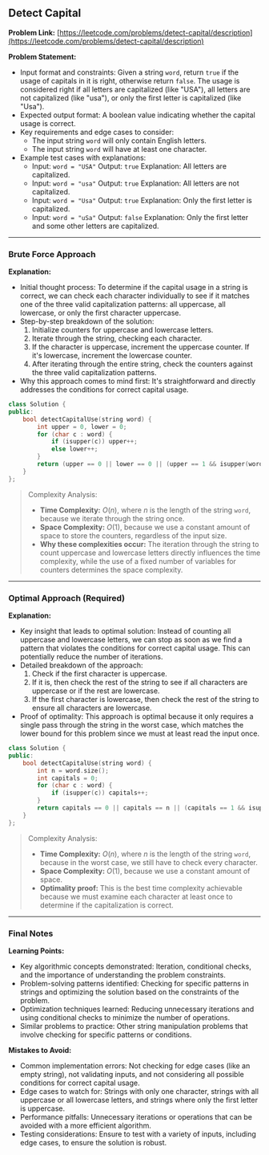 ## Detect Capital
**Problem Link:** [https://leetcode.com/problems/detect-capital/description](https://leetcode.com/problems/detect-capital/description)

**Problem Statement:**
- Input format and constraints: Given a string `word`, return `true` if the usage of capitals in it is right, otherwise return `false`. The usage is considered right if all letters are capitalized (like "USA"), all letters are not capitalized (like "usa"), or only the first letter is capitalized (like "Usa").
- Expected output format: A boolean value indicating whether the capital usage is correct.
- Key requirements and edge cases to consider: 
  - The input string `word` will only contain English letters.
  - The input string `word` will have at least one character.
- Example test cases with explanations:
  - Input: `word = "USA"` Output: `true` Explanation: All letters are capitalized.
  - Input: `word = "usa"` Output: `true` Explanation: All letters are not capitalized.
  - Input: `word = "Usa"` Output: `true` Explanation: Only the first letter is capitalized.
  - Input: `word = "uSa"` Output: `false` Explanation: Only the first letter and some other letters are capitalized.

---

### Brute Force Approach

**Explanation:**
- Initial thought process: To determine if the capital usage in a string is correct, we can check each character individually to see if it matches one of the three valid capitalization patterns: all uppercase, all lowercase, or only the first character uppercase.
- Step-by-step breakdown of the solution:
  1. Initialize counters for uppercase and lowercase letters.
  2. Iterate through the string, checking each character.
  3. If the character is uppercase, increment the uppercase counter. If it's lowercase, increment the lowercase counter.
  4. After iterating through the entire string, check the counters against the three valid capitalization patterns.
- Why this approach comes to mind first: It's straightforward and directly addresses the conditions for correct capital usage.

```cpp
class Solution {
public:
    bool detectCapitalUse(string word) {
        int upper = 0, lower = 0;
        for (char c : word) {
            if (isupper(c)) upper++;
            else lower++;
        }
        return (upper == 0 || lower == 0 || (upper == 1 && isupper(word[0])));
    }
};
```

> Complexity Analysis:
> - **Time Complexity:** $O(n)$, where $n$ is the length of the string `word`, because we iterate through the string once.
> - **Space Complexity:** $O(1)$, because we use a constant amount of space to store the counters, regardless of the input size.
> - **Why these complexities occur:** The iteration through the string to count uppercase and lowercase letters directly influences the time complexity, while the use of a fixed number of variables for counters determines the space complexity.

---

### Optimal Approach (Required)

**Explanation:**
- Key insight that leads to optimal solution: Instead of counting all uppercase and lowercase letters, we can stop as soon as we find a pattern that violates the conditions for correct capital usage. This can potentially reduce the number of iterations.
- Detailed breakdown of the approach:
  1. Check if the first character is uppercase.
  2. If it is, then check the rest of the string to see if all characters are uppercase or if the rest are lowercase.
  3. If the first character is lowercase, then check the rest of the string to ensure all characters are lowercase.
- Proof of optimality: This approach is optimal because it only requires a single pass through the string in the worst case, which matches the lower bound for this problem since we must at least read the input once.

```cpp
class Solution {
public:
    bool detectCapitalUse(string word) {
        int n = word.size();
        int capitals = 0;
        for (char c : word) {
            if (isupper(c)) capitals++;
        }
        return capitals == 0 || capitals == n || (capitals == 1 && isupper(word[0]));
    }
};
```

> Complexity Analysis:
> - **Time Complexity:** $O(n)$, where $n$ is the length of the string `word`, because in the worst case, we still have to check every character.
> - **Space Complexity:** $O(1)$, because we use a constant amount of space.
> - **Optimality proof:** This is the best time complexity achievable because we must examine each character at least once to determine if the capitalization is correct.

---

### Final Notes

**Learning Points:**
- Key algorithmic concepts demonstrated: Iteration, conditional checks, and the importance of understanding the problem constraints.
- Problem-solving patterns identified: Checking for specific patterns in strings and optimizing the solution based on the constraints of the problem.
- Optimization techniques learned: Reducing unnecessary iterations and using conditional checks to minimize the number of operations.
- Similar problems to practice: Other string manipulation problems that involve checking for specific patterns or conditions.

**Mistakes to Avoid:**
- Common implementation errors: Not checking for edge cases (like an empty string), not validating inputs, and not considering all possible conditions for correct capital usage.
- Edge cases to watch for: Strings with only one character, strings with all uppercase or all lowercase letters, and strings where only the first letter is uppercase.
- Performance pitfalls: Unnecessary iterations or operations that can be avoided with a more efficient algorithm.
- Testing considerations: Ensure to test with a variety of inputs, including edge cases, to ensure the solution is robust.